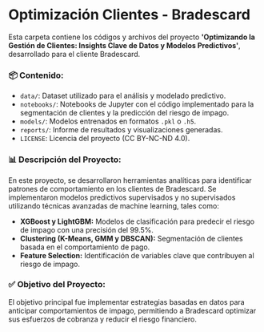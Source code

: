 # Optimización Clientes - Bradescard

Esta carpeta contiene los códigos y archivos del proyecto **'Optimizando la Gestión de Clientes: Insights Clave de Datos y Modelos Predictivos'**, desarrollado para el cliente Bradescard. 

### 📦 **Contenido:**
- `data/`: Dataset utilizado para el análisis y modelado predictivo.
- `notebooks/`: Notebooks de Jupyter con el código implementado para la segmentación de clientes y la predicción del riesgo de impago.
- `models/`: Modelos entrenados en formatos `.pkl` o `.h5`.
- `reports/`: Informe de resultados y visualizaciones generadas.
- `LICENSE`: Licencia del proyecto (CC BY-NC-ND 4.0).

### 📊 **Descripción del Proyecto:**
En este proyecto, se desarrollaron herramientas analíticas para identificar patrones de comportamiento en los clientes de Bradescard. Se implementaron modelos predictivos supervisados y no supervisados utilizando técnicas avanzadas de machine learning, tales como:

- **XGBoost y LightGBM:** Modelos de clasificación para predecir el riesgo de impago con una precisión del 99.5%.
- **Clustering (K-Means, GMM y DBSCAN):** Segmentación de clientes basada en el comportamiento de pago.
- **Feature Selection:** Identificación de variables clave que contribuyen al riesgo de impago.

### ✅ **Objetivo del Proyecto:**
El objetivo principal fue implementar estrategias basadas en datos para anticipar comportamientos de impago, permitiendo a Bradescard optimizar sus esfuerzos de cobranza y reducir el riesgo financiero.
